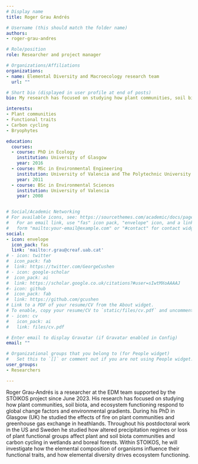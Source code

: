 ```yaml
---
# Display name
title: Roger Grau Andrés

# Username (this should match the folder name)
authors:
- roger-grau-andres

# Role/position
role: Researcher and project manager

# Organizations/Affiliations
organizations:
- name: Elemental Diversity and Macroecology research team
  url: ""

# Short bio (displayed in user profile at end of posts)
bio: My research has focused on studying how plant communities, soil biota, and ecosystem functioning respond to global change factors and environmental gradients. During my PhD in Glasgow (UK) I studied the effects of fire on plant communities and greenhouse gas exchange in heathlands. Throughout my postdoctoral work in the US and Sweden I studied how altered precipitation regimes or loss of plant functional groups affect plant and soil biota communities and carbon cycling in wetlands and boreal forests. In the STOIKOS project we will investigate how the elemental composition of organisms influence their functional traits, and how elemental diversity drives ecosystem functioning. My main tasks will be to carry out sampling of vegetation and soil biota in Catalonia and throughout Europe, and to carry out laboratory experiments.  

interests:
- Plant communities
- Functional traits
- Carbon cycling
- Bryophytes

education:
  courses:
  - course: PhD in Ecology
    institution: University of Glasgow
    year: 2016
  - course: MSc in Environmental Engineering
    institution: University of Valencia and The Polytechnic University of Valencia
    year: 2011
  - course: BSc in Environmental Sciences
    institution: University of Valencia
    year: 2008


# Social/Academic Networking
# For available icons, see: https://sourcethemes.com/academic/docs/page-builder/#icons
#   For an email link, use "fas" icon pack, "envelope" icon, and a link in the
#   form "mailto:your-email@example.com" or "#contact" for contact widget.
social:
- icon: envelope
  icon_pack: fas
  link: 'mailto:r.grau@creaf.uab.cat'
# - icon: twitter
#  icon_pack: fab
#  link: https://twitter.com/GeorgeCushen
# - icon: google-scholar
#  icon_pack: ai
#  link: https://scholar.google.co.uk/citations?#user=sIwtMXoAAAAJ
#- icon: github
#  icon_pack: fab
#  link: https://github.com/gcushen
# Link to a PDF of your resume/CV from the About widget.
# To enable, copy your resume/CV to `static/files/cv.pdf` and uncomment the lines below.
# - icon: cv
#   icon_pack: ai
#   link: files/cv.pdf

# Enter email to display Gravatar (if Gravatar enabled in Config)
email: ""

# Organizational groups that you belong to (for People widget)
#   Set this to `[]` or comment out if you are not using People widget.
user_groups:
- Researchers

---
```


Roger Grau-Andrés is a researcher at the EDM team supported by the STOIKOS project since June 2023. His research has focused on studying how plant communities, soil biota, and ecosystem functioning respond to global change factors and environmental gradients. During his PhD in Glasgow (UK) he studied the effects of fire on plant communities and greenhouse gas exchange in heathlands. Throughout his postdoctoral work in the US and Sweden he studied how altered precipitation regimes or loss of plant functional groups affect plant and soil biota communities and carbon cycling in wetlands and boreal forests. Within STOIKOS, he will investigate how the elemental composition of organisms influence their functional traits, and how elemental diversity drives ecosystem functioning. 
